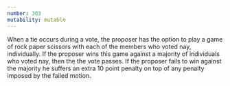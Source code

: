 ```yaml
---
number: 303
mutability: mutable
---
```


When a tie occurs during a vote, the proposer has the option to play a game of rock paper scissors with each of the members who voted nay, individually.
If the proposer wins this game against a majority of individuals who voted nay, then the the vote passes. If the proposer fails to win against the majority he suffers an extra 10 point penalty on top of any penalty imposed by the failed motion.
